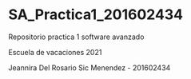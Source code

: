 # SA_Practica1_201602434
Repositorio practica 1 software avanzado


Escuela de vacaciones 2021


Jeannira Del Rosario Sic Menendez - 201602434


